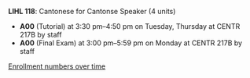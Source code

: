 **LIHL 118**: Cantonese for Cantonse Speaker (4 units)

- **A00** (Tutorial) at 3:30 pm–4:50 pm on Tuesday, Thursday at CENTR 217B by staff
- **A00** (Final Exam) at 3:00 pm–5:59 pm on Monday at CENTR 217B by staff

[Enrollment numbers over time](./LIHL118.tsv)
